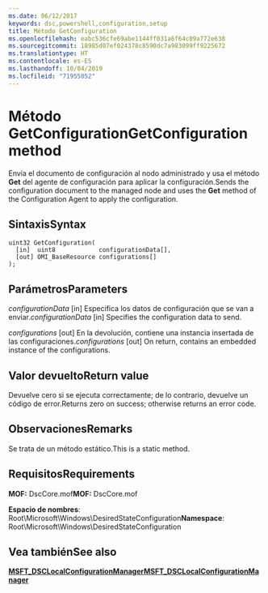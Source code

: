 ```yaml
---
ms.date: 06/12/2017
keywords: dsc,powershell,configuration,setup
title: Método GetConfiguration
ms.openlocfilehash: eabc536cfe69abe1144ff031a6f64c09a772e638
ms.sourcegitcommit: 18985d07ef024378c8590dc7a983099ff9225672
ms.translationtype: HT
ms.contentlocale: es-ES
ms.lasthandoff: 10/04/2019
ms.locfileid: "71955052"
---
```

# <a name="getconfiguration-method"></a><span data-ttu-id="1786c-103">Método GetConfiguration</span><span class="sxs-lookup"><span data-stu-id="1786c-103">GetConfiguration method</span></span>

<span data-ttu-id="1786c-104">Envía el documento de configuración al nodo administrado y usa el método **Get** del agente de configuración para aplicar la configuración.</span><span class="sxs-lookup"><span data-stu-id="1786c-104">Sends the configuration document to the managed node and uses the **Get** method of the Configuration Agent to apply the configuration.</span></span>

## <a name="syntax"></a><span data-ttu-id="1786c-105">Sintaxis</span><span class="sxs-lookup"><span data-stu-id="1786c-105">Syntax</span></span>

```mof
uint32 GetConfiguration(
  [in]  uint8            configurationData[],
  [out] OMI_BaseResource configurations[]
);
```

## <a name="parameters"></a><span data-ttu-id="1786c-106">Parámetros</span><span class="sxs-lookup"><span data-stu-id="1786c-106">Parameters</span></span>

<span data-ttu-id="1786c-107">*configurationData* \[in\] Especifica los datos de configuración que se van a enviar.</span><span class="sxs-lookup"><span data-stu-id="1786c-107">*configurationData* \[in\] Specifies the configuration data to send.</span></span>

<span data-ttu-id="1786c-108">*configurations* \[out\] En la devolución, contiene una instancia insertada de las configuraciones.</span><span class="sxs-lookup"><span data-stu-id="1786c-108">*configurations* \[out\] On return, contains an embedded instance of the configurations.</span></span>

## <a name="return-value"></a><span data-ttu-id="1786c-109">Valor devuelto</span><span class="sxs-lookup"><span data-stu-id="1786c-109">Return value</span></span>

<span data-ttu-id="1786c-110">Devuelve cero si se ejecuta correctamente; de lo contrario, devuelve un código de error.</span><span class="sxs-lookup"><span data-stu-id="1786c-110">Returns zero on success; otherwise returns an error code.</span></span>

## <a name="remarks"></a><span data-ttu-id="1786c-111">Observaciones</span><span class="sxs-lookup"><span data-stu-id="1786c-111">Remarks</span></span>

<span data-ttu-id="1786c-112">Se trata de un método estático.</span><span class="sxs-lookup"><span data-stu-id="1786c-112">This is a static method.</span></span>

## <a name="requirements"></a><span data-ttu-id="1786c-113">Requisitos</span><span class="sxs-lookup"><span data-stu-id="1786c-113">Requirements</span></span>

<span data-ttu-id="1786c-114">**MOF:** DscCore.mof</span><span class="sxs-lookup"><span data-stu-id="1786c-114">**MOF:** DscCore.mof</span></span>

<span data-ttu-id="1786c-115">**Espacio de nombres**: Root\Microsoft\Windows\DesiredStateConfiguration</span><span class="sxs-lookup"><span data-stu-id="1786c-115">**Namespace**: Root\Microsoft\Windows\DesiredStateConfiguration</span></span>

## <a name="see-also"></a><span data-ttu-id="1786c-116">Vea también</span><span class="sxs-lookup"><span data-stu-id="1786c-116">See also</span></span>

[<span data-ttu-id="1786c-117">**MSFT_DSCLocalConfigurationManager**</span><span class="sxs-lookup"><span data-stu-id="1786c-117">**MSFT_DSCLocalConfigurationManager**</span></span>](msft-dsclocalconfigurationmanager.md)
